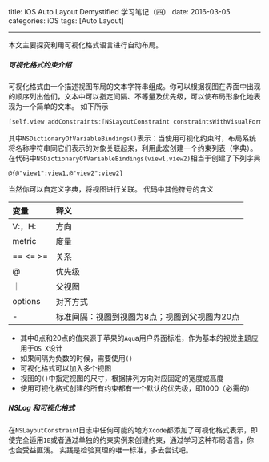 title: iOS Auto Layout Demystified 学习笔记（四）
date: 2016-03-05 
categories: iOS
tags: [Auto Layout]

---

本文主要探究利用可视化格式语言进行自动布局。

##### 可视化格式约束介绍

可视化格式由一个描述视图布局的文本字符串组成。你可以根据视图在界面中出现的顺序列出他们，文本中可以指定间隔、不等量及优先级，可以使布局形象化地表现为一个简单的文本。
如下所示

```c
[self.view addConstraints:[NSLayoutConstraint constraintsWithVisualFormat:@"V:|-[view1](==200)-(>=20@750)-[view2]" options:NSLayoutFormatAlignAllLeft metrics:nil views:NSDictionaryOfVariableBindings(view1,view2)]];
```

其中`NSDictionaryOfVariableBindings()`表示：当使用可视化约束时，布局系统将名称字符串同它们表示的对象关联起来，利用此宏创建一个约束列表（字典）。
在代码中`NSDictionaryOfVariableBindings(view1,view2)`相当于创建了下列字典

	@{@"view1":view1,@"view2":view2}

当然你可以自定义字典，将视图进行关联。
代码中其他符号的含义

| 变量 | 释义 |
| :--- | :--- |
| V:，H: |	方向 |
| metric |	度量 |
| == <= >= | 关系 |
| @ |	优先级 |
| ｜ |	父视图 |
| options | 对齐方式 |
| - | 标准间隔：视图到视图为8点；视图到父视图为20点 |

- 其中8点和20点的值来源于苹果的`Aqu`a用户界面标准，作为基本的视觉主题应用于`OS X`设计
- 如果间隔为负数的时候，需要使用`()`
- 可视化格式可以加入多个视图
- 视图的`()`中指定视图的尺寸，根据排列方向对应固定的宽度或高度
- 使用可视化格式创建的所有约束都有一个默认的优先级，即1000（必需的）

##### NSLog 和可视化格式

在`NSLayoutConstrain`t日志中任何可能的地方`Xcode`都添加了可视化格式表示，即使完全适用`IB`或者通过单独的约束实例来创建约束，通过学习这种布局语言，你也会受益匪浅。
实践是检验真理的唯一标准，多去尝试吧。